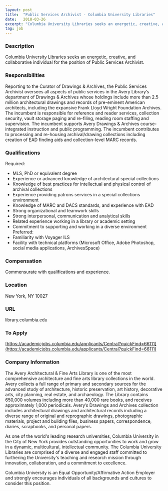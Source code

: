 ```yaml
---
layout: post
title:  "Public Services Archivist - Columbia University Libraries"
date:   2018-03-26
excerpt: "Columbia University Libraries seeks an energetic, creative, and collaborative individual for the position of Public Services Archivist."
tag: job
---
```


### Description   

Columbia University Libraries seeks an energetic, creative, and collaborative individual for the position of Public Services Archivist.


### Responsibilities   

Reporting to the Curator of Drawings & Archives, the Public Services Archivist oversees all aspects of public services in the Avery Library’s department of Drawings & Archives whose holdings include more than 2.5 million architectural drawings and records of pre-eminent American architects, including the expansive Frank Lloyd Wright Foundation Archives. The incumbent is responsible for reference and reader services, collection security, vault storage paging and re-filing, reading room staffing and supervision. The incumbent supports Avery Drawings & Archives course-integrated instruction and public programming. The incumbent contributes to processing and re-housing archival/drawing collections including creation of EAD finding aids and collection-level MARC records.


### Qualifications   

Required:
- MLS, PhD or equivalent degree 
- Experience or advanced knowledge of architectural special collections
- Knowledge of best practices for intellectual and physical control of archival collections 
- Experience providing patrons services in a special collections environment
- Knowledge of MARC and DACS standards, and experience with EAD 
- Strong organizational and teamwork skills
- Strong interpersonal, communication and analytical skills
- Related experience working in a library or academic setting
- Commitment to supporting and working in a diverse environment
Preferred:
- Familiarity with Voyager ILS
- Facility with technical platforms (Microsoft Office, Adobe Photoshop, social media applications, ArchivesSpace)


### Compensation   

Commensurate with qualifications and experience.  


### Location   

New York, NY 10027


### URL   

library.columbia.edu

### To Apply   

[https://academicjobs.columbia.edu/applicants/Central?quickFind=66111](https://academicjobs.columbia.edu/applicants/Central?quickFind=66111)


### Company Information   

The Avery Architectural & Fine Arts Library is one of the most comprehensive architecture and fine arts library collections in the world. Avery collects a full range of primary and secondary sources for the advanced study of architecture, historic preservation, art history, decorative arts, city planning, real estate, and archaeology. The Library contains 650,000 volumes including more than 40,000 rare books, and receives approximately 1,000 periodicals. Avery’s Drawings and Archives collection includes architectural drawings and architectural records including a diverse range of original and reprographic drawings, photographic materials, project and building files, business papers, correspondence, diaries, scrapbooks, and personal papers. 

As one of the world's leading research universities, Columbia University in the City of New York provides outstanding opportunities to work and grow in a dynamic, multicultural, intellectual community. The Columbia University Libraries are comprised of a diverse and engaged staff committed to furthering the University's teaching and research mission through innovation, collaboration, and a commitment to excellence. 

Columbia University is an Equal Opportunity/Affirmative Action Employer and strongly encourages individuals of all backgrounds and cultures to consider this position. 




